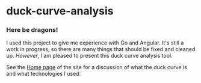 # duck-curve-analysis
### Here be dragons!
I used this project to give me experience with Go and Angular. It's still a work in progress, so there are many things that should be fixed and cleaned up. *However*, I am pleased to present this duck curve analysis tool.

See the [Home page](https://duck-curve-analysis.appspot.com/) of the site for a discussion of what the duck curve is and what technologies I used.
